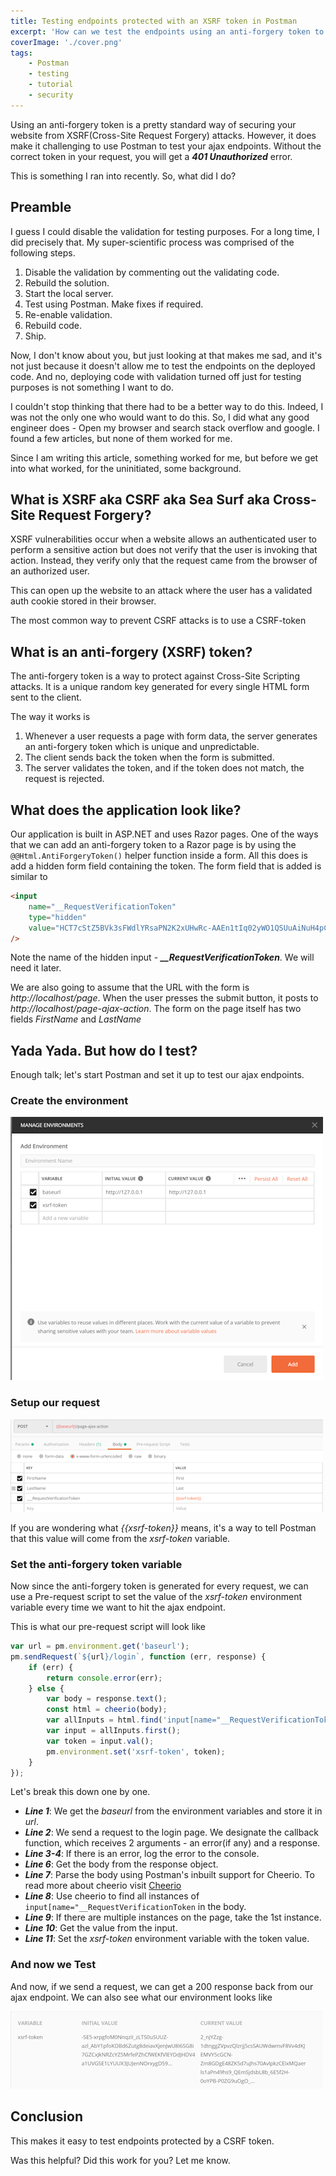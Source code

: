 ```yaml
---
title: Testing endpoints protected with an XSRF token in Postman
excerpt: 'How can we test the endpoints using an anti-forgery token to protect us from XSRF(Cross-Site Request Forgery) attacks in Postman'
coverImage: './cover.png'
tags:
    - Postman
    - testing
    - tutorial
    - security
---
```


Using an anti-forgery token is a pretty standard way of securing your website from XSRF(Cross-Site Request Forgery) attacks. However, it does make it challenging to use Postman to test your ajax endpoints. Without the correct token in your request, you will get a _**401 Unauthorized**_ error.

This is something I ran into recently. So, what did I do?

## Preamble

I guess I could disable the validation for testing purposes. For a long time, I did precisely that. My super-scientific process was comprised of the following steps.

1. Disable the validation by commenting out the validating code.
2. Rebuild the solution.
3. Start the local server.
4. Test using Postman. Make fixes if required.
5. Re-enable validation.
6. Rebuild code.
7. Ship.

Now, I don't know about you, but just looking at that makes me sad, and it's not just because it doesn't allow me to test the endpoints on the deployed code. And no, deploying code with validation turned off just for testing purposes is not something I want to do.

I couldn't stop thinking that there had to be a better way to do this. Indeed, I was not the only one who would want to do this. So, I did what any good engineer does - Open my browser and search stack overflow and google. I found a few articles, but none of them worked for me.

Since I am writing this article, something worked for me, but before we get into what worked, for the uninitiated, some background.

## What is XSRF aka CSRF aka Sea Surf aka Cross-Site Request Forgery?

XSRF vulnerabilities occur when a website allows an authenticated user to perform a sensitive action but does not verify that the user is invoking that action. Instead, they verify only that the request came from the browser of an authorized user.

This can open up the website to an attack where the user has a validated auth cookie stored in their browser.

The most common way to prevent CSRF attacks is to use a CSRF-token

## What is an anti-forgery (XSRF) token?

The anti-forgery token is a way to protect against Cross-Site Scripting attacks. It is a unique random key generated for every single HTML form sent to the client.

The way it works is

1. Whenever a user requests a page with form data, the server generates an anti-forgery token which is unique and unpredictable.
2. The client sends back the token when the form is submitted.
3. The server validates the token, and if the token does not match, the request is rejected.

## What does the application look like?

Our application is built in ASP.NET and uses Razor pages. One of the ways that we can add an anti-forgery token to a Razor page is by using the `@@Html.AntiForgeryToken()` helper function inside a form. All this does is add a hidden form field containing the token. The form field that is added is similar to

```html
<input
    name="__RequestVerificationToken"
    type="hidden"
    value="HCT7cStZ5BVk3sFWdlYRsaPN2K2xUHwRc-AAEn1tIq02yWO1QSUuAiNuH4pCg6M7JgV3xZjysixJHhkqoGhOTTG8bgk0H3VWi5XpJgntnt2uc-xXwXwSOta9hBNMJQxo5JznbmiBtxPkwSx-GqxXsw2"
/>
```

Note the name of the hidden input - **_\_\_RequestVerificationToken_**. We will need it later.

We are also going to assume that the URL with the form is _http://localhost/page_. When the user presses the submit button, it posts to _http://localhost/page-ajax-action_. The form on the page itself has two fields _FirstName_ and _LastName_

## Yada Yada. But how do I test?

Enough talk; let's start Postman and set it up to test our ajax endpoints.

### Create the environment

![Postman environment](./images/environment.png)

### Setup our request

![Postman Post request](./images/post-ajax.png)

If you are wondering what _{{xsrf-token}}_ means, it's a way to tell Postman that this value will come from the _xsrf-token_ variable.

### Set the anti-forgery token variable

Now since the anti-forgery token is generated for every request, we can use a Pre-request script to set the value of the _xsrf-token_ environment variable every time we want to hit the ajax endpoint.

This is what our pre-request script will look like

```javascript
var url = pm.environment.get('baseurl');
pm.sendRequest(`${url}/login`, function (err, response) {
    if (err) {
        return console.error(err);
    } else {
        var body = response.text();
        const html = cheerio(body);
        var allInputs = html.find('input[name="__RequestVerificationToken"]');
        var input = allInputs.first();
        var token = input.val();
        pm.environment.set('xsrf-token', token);
    }
});
```

Let's break this down one by one.

-   **_Line 1_**: We get the _baseurl_ from the environment variables and store it in _url_.
-   **_Line 2_**: We send a request to the login page. We designate the callback function, which receives 2 arguments - an error(if any) and a response.
-   **_Line 3-4_**: If there is an error, log the error to the console.
-   **_Line 6_**: Get the body from the response object.
-   **_Line 7_**: Parse the body using Postman's inbuilt support for Cheerio. To read more about cheerio visit [Cheerio](https://cheerio.js.org/)
-   **_Line 8_**: Use cheerio to find all instances of `input[name="__RequestVerificationToken` in the body.
-   **_Line 9_**: If there are multiple instances on the page, take the 1st instance.
-   **_Line 10_**: Get the value from the input.
-   **_Line 11_**: Set the _xsrf-token_ environment variable with the token value.

### And now we Test

And now, if we send a request, we can get a 200 response back from our ajax endpoint. We can also see what our environment looks like

![Updated Environment Variable](./images/updated-environment.png)

## Conclusion

This makes it easy to test endpoints protected by a CSRF token.

Was this helpful? Did this work for you? Let me know.
